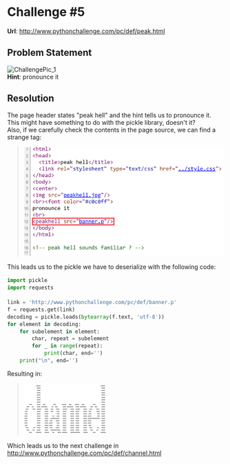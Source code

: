 # Challenge #5
**Url**: http://www.pythonchallenge.com/pc/def/peak.html<br/>
## Problem Statement
![ChallengePic_1](http://www.pythonchallenge.com/pc/def/peakhell.jpg)<br/>
**Hint**: pronounce it


## Resolution
The page header states "peak hell" and the hint tells us to pronounce it. This might have something to do with the pickle library, doesn't it?<br/>
Also, if we carefully check the contents in the page source, we can find a strange tag:
> ![strange_tag](strange_tag.png)<br/> 

This leads us to the pickle we have to deserialize with the following code:
```python
import pickle
import requests

link = 'http://www.pythonchallenge.com/pc/def/banner.p'
f = requests.get(link)
decoding = pickle.loads(bytearray(f.text, 'utf-8'))
for element in decoding:
    for subelement in element:
        char, repeat = subelement
        for _ in range(repeat):
            print(char, end='')
    print("\n", end='')
```
Resulting in:
>![channel](channel.png)<br/>

Which leads us to the next challenge in http://www.pythonchallenge.com/pc/def/channel.html

